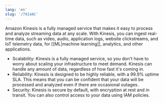 ```yaml
---
lang: 'en'
slug: '/7914AC'
---
```


Amazon Kinesis is a fully managed service that makes it easy to process and analyze streaming data at any scale. With Kinesis, you can ingest real-time data, such as video, audio, application logs, website clickstreams, and IoT telemetry data, for [[ML|machine learning]], analytics, and other applications.

- Scalability: Kinesis is a fully managed service, so you don't have to worry about scaling your infrastructure to meet demand. Kinesis can handle any amount of data, regardless of how fast it's coming in.
- Reliability: Kinesis is designed to be highly reliable, with a 99.9% uptime SLA. This means that you can be confident that your data will be processed and analyzed even if there are occasional outages.
- Security: Kinesis is secure by default, with encryption at rest and in transit. You can also control access to your data using IAM policies.
